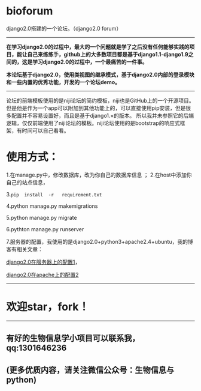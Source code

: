 # bioforum
django2.0搭建的一个论坛。（django2.0 forum）
*******

**在学习django2.0的过程中，最大的一个问题就是学了之后没有任何能够实践的项目，能让自己来练练手，github上的大多数项目都是基于django1.1-django1.9之间的，这是学习django2.0的过程中，一个最痛苦的一件事。**

**本论坛基于django2.0，使用类视图的继承模式，基于django2.0内部的登录模块和一些内置的优秀功能，开发的一个论坛demo。**


*****
论坛的前端模板使用的是niji论坛的简约模板，niji也是GitHub上的一个开源项目。 但是他是作为一个app可以附加到其他功能上的，可以直接使用pip安装，但是很多配置并不容易设置好，而且是基于django1.×的版本。  所以我并未参照它的后端逻辑，仅仅前端使用了niji论坛的模板。niji论坛使用的是bootstrap的响应式框架，有时间可以自己看看。
# 使用方式：
1.在manage.py中，修改数据库，改为你自己的数据库信息
；
2.在host中添加你自己的站点信息，

3.```pip  install  -r   requirement.txt```

4.python  manage.py  makemigrations

5.python  manage.py  migrate

6.pythton  manage.py  runserver

7.服务器的配置，我使用的是django2.0+python3+apache2.4+ubuntu，我的博客有相关文章：

[django2.0在服务器上的配置1](https://zhuanlan.zhihu.com/p/43016468)，

[django2.0在apache上的配置2](https://www.lovexu.xyz/2018/08/22/NO20/)

************
# 欢迎star，fork！

*************
## 有好的生物信息学小项目可以联系我，qq:1301646236

## (更多优质内容，请关注微信公众号：生物信息与python)
